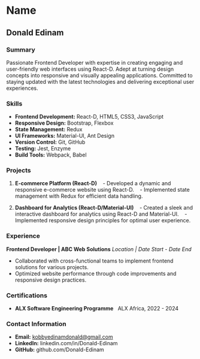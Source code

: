 
# Name
## Donald Edinam 

### Summary
Passionate Frontend Developer with expertise in creating engaging and user-friendly web interfaces using React-D. Adept at turning design concepts into responsive and visually appealing applications. Committed to staying updated with the latest technologies and delivering exceptional user experiences.

### Skills
- **Frontend Development:** React-D, HTML5, CSS3, JavaScript
- **Responsive Design:** Bootstrap, Flexbox
- **State Management:** Redux
- **UI Frameworks:** Material-UI, Ant Design
- **Version Control:** Git, GitHub
- **Testing:** Jest, Enzyme
- **Build Tools:** Webpack, Babel

### Projects
1. **E-commerce Platform (React-D)**
   - Developed a dynamic and responsive e-commerce website using React-D.
   - Implemented state management with Redux for efficient data handling.

2. **Dashboard for Analytics (React-D/Material-UI)**
   - Created a sleek and interactive dashboard for analytics using React-D and Material-UI.
   - Implemented responsive design principles for optimal user experience.

### Experience
**Frontend Developer | ABC Web Solutions**
*Location | Date Start - Date End*
- Collaborated with cross-functional teams to implement frontend solutions for various projects.
- Optimized website performance through code improvements and responsive design practices.

### Certifications
- **ALX Software Engineering Programme**
  ALX Africa, 2022 - 2024

### Contact Information
- **Email:** kobbyedinamdonald@gmail.com 
- **LinkedIn:** linkedin.com/in/Donald-Edinam
- **GitHub:** github.com/Donald-Edinam
